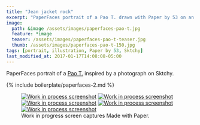 ```yaml
---
title: "Jean jacket rock"
excerpt: "PaperFaces portrait of a Pao T. drawn with Paper by 53 on an iPad."
image: 
  path: &image /assets/images/paperfaces-pao-t.jpg 
  feature: *image
  teaser: /assets/images/paperfaces-pao-t-teaser.jpg
  thumb: /assets/images/paperfaces-pao-t-150.jpg
tags: [portrait, illustration, Paper by 53, Sktchy]
last_modified_at: 2017-01-17T14:08:08-05:00
---
```


PaperFaces portrait of a [Pao T.](http://sktchy.com/LWk59H) inspired by a photograph on Sktchy.

{% include boilerplate/paperfaces-2.md %}

<figure class="third">
	<a href="{{ site.url }}/assets/images/paperfaces-pao-t-process-1-lg.jpg"><img src="{{ site.url }}/assets/images/paperfaces-pao-t-process-1-600.jpg" alt="Work in process screenshot"></a>
	<a href="{{ site.url }}/assets/images/paperfaces-pao-t-process-2-lg.jpg"><img src="{{ site.url }}/assets/images/paperfaces-pao-t-process-2-600.jpg" alt="Work in process screenshot"></a>
	<a href="{{ site.url }}/assets/images/paperfaces-pao-t-process-3-lg.jpg"><img src="{{ site.url }}/assets/images/paperfaces-pao-t-process-3-600.jpg" alt="Work in process screenshot"></a>
	<a href="{{ site.url }}/assets/images/paperfaces-pao-t-process-4-lg.jpg"><img src="{{ site.url }}/assets/images/paperfaces-pao-t-process-4-600.jpg" alt="Work in process screenshot"></a>
	<a href="{{ site.url }}/assets/images/paperfaces-pao-t-process-5-lg.jpg"><img src="{{ site.url }}/assets/images/paperfaces-pao-t-process-5-600.jpg" alt="Work in process screenshot"></a>
	<figcaption>Work in progress screen captures Made with Paper.</figcaption>
</figure>
